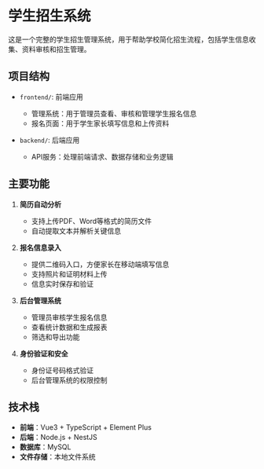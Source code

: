 # 学生招生系统

这是一个完整的学生招生管理系统，用于帮助学校简化招生流程，包括学生信息收集、资料审核和招生管理。

## 项目结构

- `frontend/`: 前端应用
  - 管理系统：用于管理员查看、审核和管理学生报名信息
  - 报名页面：用于学生家长填写信息和上传资料

- `backend/`: 后端应用
  - API服务：处理前端请求、数据存储和业务逻辑

## 主要功能

1. **简历自动分析**
   - 支持上传PDF、Word等格式的简历文件
   - 自动提取文本并解析关键信息

2. **报名信息录入**
   - 提供二维码入口，方便家长在移动端填写信息
   - 支持照片和证明材料上传
   - 信息实时保存和验证

3. **后台管理系统**
   - 管理员审核学生报名信息
   - 查看统计数据和生成报表
   - 筛选和导出功能

4. **身份验证和安全**
   - 身份证号码格式验证
   - 后台管理系统的权限控制

## 技术栈

- **前端**：Vue3 + TypeScript + Element Plus
- **后端**：Node.js + NestJS
- **数据库**：MySQL
- **文件存储**：本地文件系统 